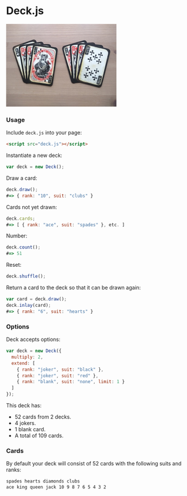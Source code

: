 # Deck.js

<img src="https://raw.githubusercontent.com/Kequc/deckjs/master/images/cards.jpg" alt="Cards" width="300" height="225" />

### Usage

Include `deck.js` into your page:
```html
<script src="deck.js"></script>
```

Instantiate a new deck:
```javascript
var deck = new Deck();
```

Draw a card:
```javascript
deck.draw();
#=> { rank: "10", suit: "clubs" }
```

Cards not yet drawn:
```javascript
deck.cards;
#=> [ { rank: "ace", suit: "spades" }, etc. ]
```

Number:
```javascript
deck.count();
#=> 51
```

Reset:
```javascript
deck.shuffle();
```

Return a card to the deck so that it can be drawn again:
```javascript
var card = deck.draw();
deck.inlay(card);
#=> { rank: "6", suit: "hearts" }
```

### Options

Deck accepts options:
```javascript
var deck = new Deck({
  multiply: 2,
  extend: [
    { rank: "joker", suit: "black" },
    { rank: "joker", suit: "red" },
    { rank: "blank", suit: "none", limit: 1 }
  ]
});
```

This deck has:

* 52 cards from 2 decks.
* 4 jokers.
* 1 blank card.
* A total of 109 cards.

### Cards

By default your deck will consist of 52 cards with the following suits and ranks:

```
spades hearts diamonds clubs
ace king queen jack 10 9 8 7 6 5 4 3 2
```
